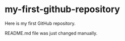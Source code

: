 # my-first-github-repository
Here is my first GitHub repository.

README.md file was just changed manually.
